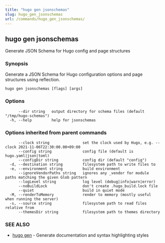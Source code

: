 ```yaml
---
title: "hugo gen jsonschemas"
slug: hugo_gen_jsonschemas
url: /commands/hugo_gen_jsonschemas/
---
```

## hugo gen jsonschemas

Generate JSON Schema for Hugo config and page structures

### Synopsis

Generate a JSON Schema for Hugo configuration options and page structures using reflection.

```
hugo gen jsonschemas [flags] [args]
```

### Options

```
      --dir string   output directory for schema files (default "/tmp/hugo-schemas")
  -h, --help         help for jsonschemas
```

### Options inherited from parent commands

```
      --clock string               set the clock used by Hugo, e.g. --clock 2021-11-06T22:30:00.00+09:00
      --config string              config file (default is hugo.yaml|json|toml)
      --configDir string           config dir (default "config")
  -d, --destination string         filesystem path to write files to
  -e, --environment string         build environment
      --ignoreVendorPaths string   ignores any _vendor for module paths matching the given Glob pattern
      --logLevel string            log level (debug|info|warn|error)
      --noBuildLock                don't create .hugo_build.lock file
      --quiet                      build in quiet mode
  -M, --renderToMemory             render to memory (mostly useful when running the server)
  -s, --source string              filesystem path to read files relative from
      --themesDir string           filesystem path to themes directory
```

### SEE ALSO

* [hugo gen](/commands/hugo_gen/)	 - Generate documentation and syntax highlighting styles

